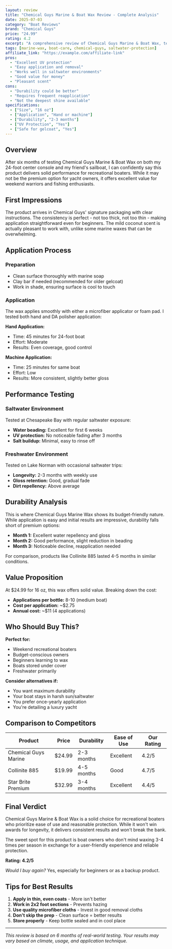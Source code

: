 ```yaml
---
layout: review
title: "Chemical Guys Marine & Boat Wax Review - Complete Analysis"
date: 2025-07-03
category: "Boat Reviews"
brand: "Chemical Guys"
price: "24.99"
rating: 4.2
excerpt: "A comprehensive review of Chemical Guys Marine & Boat Wax, tested in both saltwater and freshwater environments over 6 months."
tags: [marine-wax, boat-care, chemical-guys, saltwater-protection]
affiliate_link: "https://example.com/affiliate-link"
pros:
  - "Excellent UV protection"
  - "Easy application and removal"
  - "Works well in saltwater environments"
  - "Good value for money"
  - "Pleasant scent"
cons:
  - "Durability could be better"
  - "Requires frequent reapplication"
  - "Not the deepest shine available"
specifications:
  - ["Size", "16 oz"]
  - ["Application", "Hand or machine"]
  - ["Durability", "2-3 months"]
  - ["UV Protection", "Yes"]
  - ["Safe for gelcoat", "Yes"]
---
```


## Overview

After six months of testing Chemical Guys Marine & Boat Wax on both my 24-foot center console and my friend's sailboat, I can confidently say this product delivers solid performance for recreational boaters. While it may not be the premium option for yacht owners, it offers excellent value for weekend warriors and fishing enthusiasts.

## First Impressions

The product arrives in Chemical Guys' signature packaging with clear instructions. The consistency is perfect - not too thick, not too thin - making application straightforward even for beginners. The mild coconut scent is actually pleasant to work with, unlike some marine waxes that can be overwhelming.

## Application Process

### Preparation
- Clean surface thoroughly with marine soap
- Clay bar if needed (recommended for older gelcoat)
- Work in shade, ensuring surface is cool to touch

### Application
The wax applies smoothly with either a microfiber applicator or foam pad. I tested both hand and DA polisher application:

**Hand Application:** 
- Time: 45 minutes for 24-foot boat
- Effort: Moderate
- Results: Even coverage, good control

**Machine Application:**
- Time: 25 minutes for same boat
- Effort: Low
- Results: More consistent, slightly better gloss

## Performance Testing

### Saltwater Environment
Tested at Chesapeake Bay with regular saltwater exposure:
- **Water beading:** Excellent for first 6 weeks
- **UV protection:** No noticeable fading after 3 months
- **Salt buildup:** Minimal, easy to rinse off

### Freshwater Environment
Tested on Lake Norman with occasional saltwater trips:
- **Longevity:** 2-3 months with weekly use
- **Gloss retention:** Good, gradual fade
- **Dirt repellency:** Above average

## Durability Analysis

This is where Chemical Guys Marine Wax shows its budget-friendly nature. While application is easy and initial results are impressive, durability falls short of premium options:

- **Month 1:** Excellent water repellency and gloss
- **Month 2:** Good performance, slight reduction in beading
- **Month 3:** Noticeable decline, reapplication needed

For comparison, products like Collinite 885 lasted 4-5 months in similar conditions.

## Value Proposition

At $24.99 for 16 oz, this wax offers solid value. Breaking down the cost:
- **Applications per bottle:** 8-10 (medium boat)
- **Cost per application:** ~$2.75
- **Annual cost:** ~$11 (4 applications)

## Who Should Buy This?

**Perfect for:**
- Weekend recreational boaters
- Budget-conscious owners
- Beginners learning to wax
- Boats stored under cover
- Freshwater primarily

**Consider alternatives if:**
- You want maximum durability
- Your boat stays in harsh sun/saltwater
- You prefer once-yearly application
- You're detailing a luxury yacht

## Comparison to Competitors

| Product | Price | Durability | Ease of Use | Our Rating |
|---------|-------|------------|-------------|------------|
| Chemical Guys Marine | $24.99 | 2-3 months | Excellent | 4.2/5 |
| Collinite 885 | $19.99 | 4-5 months | Good | 4.7/5 |
| Star Brite Premium | $32.99 | 3-4 months | Excellent | 4.4/5 |

## Final Verdict

Chemical Guys Marine & Boat Wax is a solid choice for recreational boaters who prioritize ease of use and reasonable protection. While it won't win awards for longevity, it delivers consistent results and won't break the bank.

The sweet spot for this product is boat owners who don't mind waxing 3-4 times per season in exchange for a user-friendly experience and reliable protection.

**Rating: 4.2/5**

*Would I buy again?* Yes, especially for beginners or as a backup product.

## Tips for Best Results

1. **Apply in thin, even coats** - More isn't better
2. **Work in 2x2 foot sections** - Prevents hazing
3. **Use quality microfiber cloths** - Invest in good removal cloths
4. **Don't skip the prep** - Clean surface = better results
5. **Store properly** - Keep bottle sealed and in cool place

---

*This review is based on 6 months of real-world testing. Your results may vary based on climate, usage, and application technique.*
